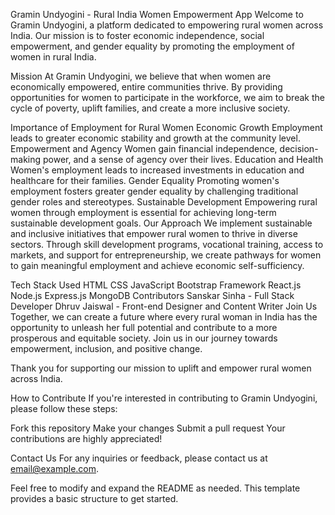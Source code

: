 
Gramin Undyogini - Rural India Women Empowerment App
Welcome to Gramin Undyogini, a platform dedicated to empowering rural women across India. Our mission is to foster economic independence, social empowerment, and gender equality by promoting the employment of women in rural India.

Mission
At Gramin Undyogini, we believe that when women are economically empowered, entire communities thrive. By providing opportunities for women to participate in the workforce, we aim to break the cycle of poverty, uplift families, and create a more inclusive society.

Importance of Employment for Rural Women
Economic Growth
Employment leads to greater economic stability and growth at the community level.
Empowerment and Agency
Women gain financial independence, decision-making power, and a sense of agency over their lives.
Education and Health
Women's employment leads to increased investments in education and healthcare for their families.
Gender Equality
Promoting women's employment fosters greater gender equality by challenging traditional gender roles and stereotypes.
Sustainable Development
Empowering rural women through employment is essential for achieving long-term sustainable development goals.
Our Approach
We implement sustainable and inclusive initiatives that empower rural women to thrive in diverse sectors. Through skill development programs, vocational training, access to markets, and support for entrepreneurship, we create pathways for women to gain meaningful employment and achieve economic self-sufficiency.

Tech Stack Used
HTML
CSS
JavaScript
Bootstrap Framework
React.js
Node.js
Express.js
MongoDB
Contributors
Sanskar Sinha - Full Stack Developer
Dhruv Jaiswal - Front-end Designer and Content Writer
Join Us
Together, we can create a future where every rural woman in India has the opportunity to unleash her full potential and contribute to a more prosperous and equitable society. Join us in our journey towards empowerment, inclusion, and positive change.

Thank you for supporting our mission to uplift and empower rural women across India.

How to Contribute
If you're interested in contributing to Gramin Undyogini, please follow these steps:

Fork this repository
Make your changes
Submit a pull request
Your contributions are highly appreciated!

Contact Us
For any inquiries or feedback, please contact us at email@example.com.

Feel free to modify and expand the README as needed. This template provides a basic structure to get started.
